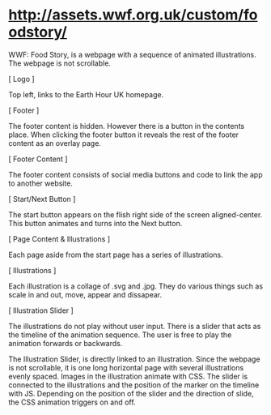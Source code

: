 # http://assets.wwf.org.uk/custom/foodstory/

WWF: Food Story, is a webpage with a sequence of animated illustrations.
The webpage is not scrollable.

[ Logo ]

Top left, links to the Earth Hour UK homepage.

[ Footer ] 

The footer content is hidden. However there is a button in the contents place. When clicking the footer button it reveals the rest of the footer content as an overlay page.

[ Footer Content ]

The footer content consists of social media buttons and <html> code to link the app to another website.
  
[ Start/Next Button ]

The start button appears on the flish right side of the screen aligned-center. This button animates and turns into the Next button.

[ Page Content & Illustrations ]

Each page aside from the start page has a series of illustrations.

[ Illustrations ]

Each illustration is a collage of .svg and .jpg. They do various things such as scale in and out, move, appear and dissapear.

[ Illustration Slider ]

The illustrations do not play without user input. There is a slider that acts as the timeline of the animation sequence. The user is free to play the animation forwards or backwards.

The Illustration Slider, is directly linked to an illustration. Since the webpage is not scrollable, it is one long horizontal page with several illustrations evenly spaced. Images in the illustration animate with CSS. The slider is connected to the illustrations and the position of the marker on the timeline with JS. Depending on the position of the slider and the direction of slide, the CSS animation triggers on and off.

